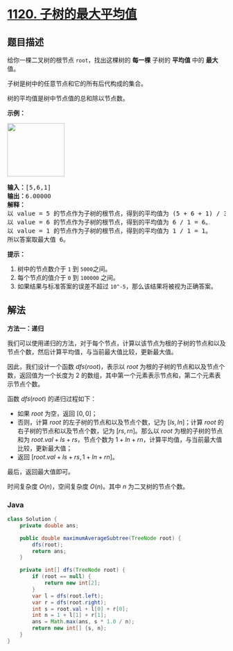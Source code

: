 # [1120. 子树的最大平均值](https://leetcode.cn/problems/maximum-average-subtree)

## 题目描述

<p>给你一棵二叉树的根节点&nbsp;<code>root</code>，找出这棵树的 <strong>每一棵</strong> 子树的 <strong>平均值</strong> 中的 <strong>最大</strong> 值。</p>

<p>子树是树中的任意节点和它的所有后代构成的集合。</p>

<p>树的平均值是树中节点值的总和除以节点数。</p>

<p><strong>示例：</strong></p>

<p><img alt="" src="https://gcore.jsdelivr.net/gh/doocs/leetcode@main/solution/1100-1199/1120.Maximum%20Average%20Subtree/images/1308_example_1.png" style="height: 123px; width: 132px;"></p>

<pre><strong>输入：</strong>[5,6,1]
<strong>输出：</strong>6.00000
<strong>解释： </strong>
以 value = 5 的节点作为子树的根节点，得到的平均值为 (5 + 6 + 1) / 3 = 4。
以 value = 6 的节点作为子树的根节点，得到的平均值为 6 / 1 = 6。
以 value = 1 的节点作为子树的根节点，得到的平均值为 1 / 1 = 1。
所以答案取最大值 6。
</pre>

<p><strong>提示：</strong></p>

<ol>
	<li>树中的节点数介于&nbsp;<code>1</code> 到&nbsp;<code>5000</code>之间。</li>
	<li>每个节点的值介于&nbsp;<code>0</code> 到&nbsp;<code>100000</code>&nbsp;之间。</li>
	<li>如果结果与标准答案的误差不超过&nbsp;<code>10^-5</code>，那么该结果将被视为正确答案。</li>
</ol>

## 解法

**方法一：递归**

我们可以使用递归的方法，对于每个节点，计算以该节点为根的子树的节点和以及节点个数，然后计算平均值，与当前最大值比较，更新最大值。

因此，我们设计一个函数 $dfs(root)$，表示以 $root$ 为根的子树的节点和以及节点个数，返回值为一个长度为 $2$ 的数组，其中第一个元素表示节点和，第二个元素表示节点个数。

函数 $dfs(root)$ 的递归过程如下：

-   如果 $root$ 为空，返回 $[0, 0]$；
-   否则，计算 $root$ 的左子树的节点和以及节点个数，记为 $[ls, ln]$；计算 $root$ 的右子树的节点和以及节点个数，记为 $[rs, rn]$。那么以 $root$ 为根的子树的节点和为 $root.val + ls + rs$，节点个数为 $1 + ln + rn$，计算平均值，与当前最大值比较，更新最大值；
-   返回 $[root.val + ls + rs, 1 + ln + rn]$。

最后，返回最大值即可。

时间复杂度 $O(n)$，空间复杂度 $O(n)$。其中 $n$ 为二叉树的节点个数。

### **Java**

```java
class Solution {
    private double ans;

    public double maximumAverageSubtree(TreeNode root) {
        dfs(root);
        return ans;
    }

    private int[] dfs(TreeNode root) {
        if (root == null) {
            return new int[2];
        }
        var l = dfs(root.left);
        var r = dfs(root.right);
        int s = root.val + l[0] + r[0];
        int n = 1 + l[1] + r[1];
        ans = Math.max(ans, s * 1.0 / n);
        return new int[] {s, n};
    }
}
```
